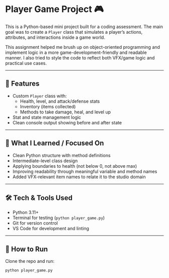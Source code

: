 # Player Game Project 🎮

This is a Python-based mini project built for a coding assessment. The main goal was to create a `Player` class that simulates a player’s actions, attributes, and interactions inside a game world.

This assignment helped me brush up on object-oriented programming and implement logic in a more game-development-friendly and readable manner. I also tried to style the code to reflect both VFX/game logic and practical use cases.

---

## 📌 Features

- Custom `Player` class with:
  - Health, level, and attack/defense stats
  - Inventory (items collected)
  - Methods to take damage, heal, and level up
- Stat and state management logic
- Clean console output showing before and after state

---

## 🧠 What I Learned / Focused On

- Clean Python structure with method definitions
- Intermediate-level class design
- Applying boundaries to health (not below 0, not above max)
- Improving readability through meaningful variable and method names
- Added VFX-relevant item names to relate it to the studio domain

---

## 🛠️ Tech & Tools Used

- Python 3.11+
- Terminal for testing (`python player_game.py`)
- Git for version control
- VS Code for development and linting

---

## 🧪 How to Run

Clone the repo and run:

```bash
python player_game.py

